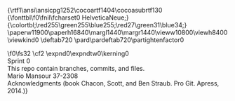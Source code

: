 {\rtf1\ansi\ansicpg1252\cocoartf1404\cocoasubrtf130
{\fonttbl\f0\fnil\fcharset0 HelveticaNeue;}
{\colortbl;\red255\green255\blue255;\red27\green31\blue34;}
\paperw11900\paperh16840\margl1440\margr1440\vieww10800\viewh8400\viewkind0
\deftab720
\pard\pardeftab720\partightenfactor0

\f0\fs32 \cf2 \expnd0\expndtw0\kerning0
\
Sprint 0\
This repo contain branches, commits, and files.\
Mario Mansour 37-2308 \
Acknowledgments (book Chacon, Scott, and Ben Straub. Pro Git. Apress,\
2014.)}
